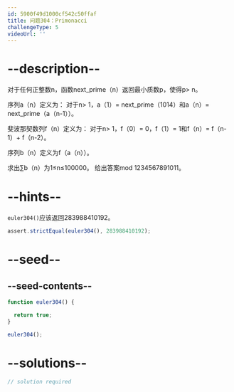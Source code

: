 ```yaml
---
id: 5900f49d1000cf542c50ffaf
title: 问题304：Primonacci
challengeType: 5
videoUrl: ''
---
```


# --description--

对于任何正整数n，函数next_prime（n）返回最小质数p，使得p> n。

序列a（n）定义为： 对于n> 1，a（1）= next_prime（1014）和a（n）= next_prime（a（n-1））。

斐波那契数列f（n）定义为： 对于n> 1，f（0）= 0，f（1）= 1和f（n）= f（n-1）+ f（n-2）。

序列b（n）定义为f（a（n））。

求出∑b（n）为1≤n≤100000。 给出答案mod 1234567891011。

# --hints--

`euler304()`应该返回283988410192。

```js
assert.strictEqual(euler304(), 283988410192);
```

# --seed--

## --seed-contents--

```js
function euler304() {

  return true;
}

euler304();
```

# --solutions--

```js
// solution required
```
